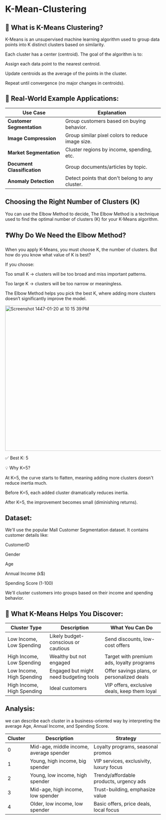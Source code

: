 # K-Mean-Clustering

## 🧠 What is K-Means Clustering?

K-Means is an unsupervised machine learning algorithm used to group data points into K distinct clusters based on similarity.

Each cluster has a center (centroid). The goal of the algorithm is to:

Assign each data point to the nearest centroid.

Update centroids as the average of the points in the cluster.

Repeat until convergence (no major changes in centroids).

## 📌 Real-World Example Applications:

| Use Case                    | Explanation                                      |
| --------------------------- | ------------------------------------------------ |
| **Customer Segmentation**   | Group customers based on buying behavior.        |
| **Image Compression**       | Group similar pixel colors to reduce image size. |
| **Market Segmentation**     | Cluster regions by income, spending, etc.        |
| **Document Classification** | Group documents/articles by topic.               |
| **Anomaly Detection**       | Detect points that don't belong to any cluster.  |

## Choosing the Right Number of Clusters (K)

You can use the Elbow Method to decide, The Elbow Method is a technique used to find the optimal number of clusters (K) for your K-Means algorithm.


## ❓Why Do We Need the Elbow Method?

When you apply K-Means, you must choose K, the number of clusters. But how do you know what value of K is best?

If you choose:

Too small K → clusters will be too broad and miss important patterns.

Too large K → clusters will be too narrow or meaningless.

The Elbow Method helps you pick the best K, where adding more clusters doesn’t significantly improve the model.

<img width="725" height="469" alt="Screenshot 1447-01-20 at 10 15 39 PM" src="https://github.com/user-attachments/assets/744efef6-6fee-46bf-ae7e-6c4fcb7fd76b" />

✅ Best K: 5

💡 Why K=5?

At K=5, the curve starts to flatten, meaning adding more clusters doesn't reduce inertia much.

Before K=5, each added cluster dramatically reduces inertia.

After K=5, the improvement becomes small (diminishing returns).

## Dataset:

We'll use the popular Mall Customer Segmentation dataset. It contains customer details like:

CustomerID

Gender

Age

Annual Income (k$)

Spending Score (1-100)

We'll cluster customers into groups based on their income and spending behavior.

## 📌 What K-Means Helps You Discover:

| Cluster Type                  | Description                            | What You Can Do                              |
| ----------------------------- | -------------------------------------- | -------------------------------------------- |
|  Low Income, Low Spending     | Likely budget-conscious or cautious    | Send discounts, low-cost offers              |
|  High Income, Low Spending    | Wealthy but not engaged                | Target with premium ads, loyalty programs    |
|  Low Income, High Spending    | Engaged but might need budgeting tools | Offer savings plans, or personalized deals   |
|  High Income, High Spending   | Ideal customers                        | VIP offers, exclusive deals, keep them loyal |

## Analysis:

 we can describe each cluster in a business-oriented way by interpreting the average Age, Annual Income, and Spending Score.

 | Cluster | Description                             | Strategy                                |
 | ------- | --------------------------------------- | --------------------------------------- |
 | 0       | Mid-age, middle income, average spender | Loyalty programs, seasonal promos       |
 | 1       | Young, high income, big spender         | VIP services, exclusivity, luxury focus |
 | 2       | Young, low income, high spender         | Trendy/affordable products, urgency ads |
 | 3       | Mid-age, high income, low spender       | Trust-building, emphasize value         |
 | 4       | Older, low income, low spender          | Basic offers, price deals, local focus  |

